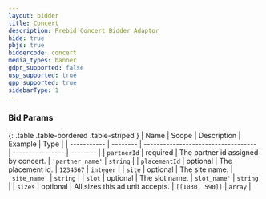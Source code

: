 ```yaml
---
layout: bidder
title: Concert
description: Prebid Concert Bidder Adaptor
hide: true
pbjs: true
biddercode: concert
media_types: banner
gdpr_supported: false
usp_supported: true
gpp_supported: true
sidebarType: 1
---
```


### Bid Params

{: .table .table-bordered .table-striped }
| Name        | Scope    | Description                         | Example          | Type     |
| ----------- | -------- | ----------------------------------- | ---------------- | -------- |
| `partnerId` | required | The partner id assigned by concert. | `'partner_name'` | `string` |
| `placementId` | optional | The placement id. | `1234567` | `integer` |
| `site` | optional | The site name. | `'site_name'` | `string` |
| `slot` | optional | The slot name. | `slot_name'` | `string` |
| `sizes` | optional | All sizes this ad unit accepts. | `[[1030, 590]]` | `array` |
